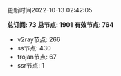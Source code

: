 更新时间2022-10-13 02:42:05

**总订阅: 73**
**总节点: 1901**
**有效节点: 764**
- v2ray节点: 266
- ss节点: 430
- trojan节点: 67
- ssr节点: 1
